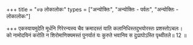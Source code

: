 +++
title = "०७ लोकालोकः"
types = ["अन्योक्तिः", "अन्योक्तिः - पर्वतः", "अन्योक्तिः - लोकालोकः"]

+++
एकस्यायमुदेति मूर्धनि गिरेरन्यस्य चैव क्रमादस्तं याति कलानिधिस्तदुभयोरस्तः प्रशस्तोऽचलः।  
को नामोदयिनं करोति न शिरोमाणिक्यमस्तं पुनर्यातं यः कुरुते भवानिव स दुःप्रापोऽस्ति पृथ्वीतले॥ 12 ॥  